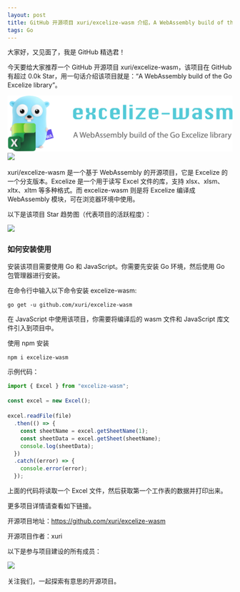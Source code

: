 ```yaml
---
layout: post
title: GitHub 开源项目 xuri/excelize-wasm 介绍，A WebAssembly build of the Go Excelize library
tags: Go
---
```


大家好，又见面了，我是 GitHub 精选君！

今天要给大家推荐一个 GitHub 开源项目 xuri/excelize-wasm，该项目在 GitHub 有超过 0.0k Star，用一句话介绍该项目就是：“A WebAssembly build of the Go Excelize library”。

![](https://github.com/xuri/excelize-wasm/raw/main/excelize-wasm.svg)
![](https://raw.githubusercontent.com/xuri/excelize-wasm/main/chart.png)

xuri/excelize-wasm 是一个基于 WebAssembly 的开源项目，它是 Excelize 的一个分支版本。Excelize 是一个用于读写 Excel 文件的库，支持 xlsx、xlsm、xltx、xltm 等多种格式。而 excelize-wasm 则是将 Excelize 编译成 WebAssembly 模块，可在浏览器环境中使用。


以下是该项目 Star 趋势图（代表项目的活跃程度）：

![](https://api.star-history.com/svg?repos=xuri/excelize-wasm&type=Timeline)

### 如何安装使用

安装该项目需要使用 Go 和 JavaScript。你需要先安装 Go 环境，然后使用 Go 包管理器进行安装。

在命令行中输入以下命令安装 excelize-wasm:
```
go get -u github.com/xuri/excelize-wasm
```

在 JavaScript 中使用该项目，你需要将编译后的 wasm 文件和 JavaScript 库文件引入到项目中。

使用 npm 安装 
```
npm i excelize-wasm
```

示例代码：

```js
import { Excel } from "excelize-wasm";

const excel = new Excel();

excel.readFile(file)
  .then(() => {
    const sheetName = excel.getSheetName(1);
    const sheetData = excel.getSheet(sheetName);
    console.log(sheetData);
  })
  .catch((error) => {
    console.error(error);
  });
```

上面的代码将读取一个 Excel 文件，然后获取第一个工作表的数据并打印出来。


更多项目详情请查看如下链接。

开源项目地址：https://github.com/xuri/excelize-wasm 

开源项目作者：xuri

以下是参与项目建设的所有成员：

![](https://contrib.rocks/image?repo=xuri/excelize-wasm)



关注我们，一起探索有意思的开源项目。
